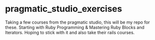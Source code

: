 # pragmatic_studio_exercises
Taking a few courses from the pragmatic studio, this will be my repo for these. 
Starting with Ruby Programming & Mastering Ruby Blocks and Iterators. Hoping to stick with it and also take their rails courses.  
